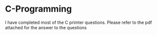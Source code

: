 # C-Programming
I have completed most of the C primter questions. Please refer to the pdf attached for the answer to the questions
